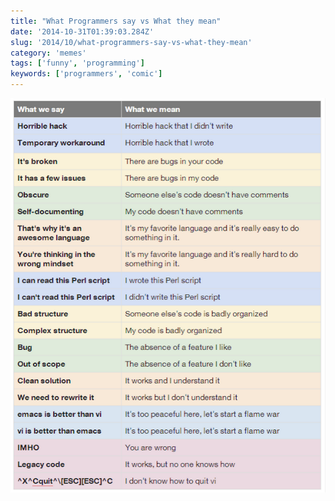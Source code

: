 ```yaml
---
title: "What Programmers say vs What they mean"
date: '2014-10-31T01:39:03.284Z'
slug: '2014/10/what-programmers-say-vs-what-they-mean'
category: 'memes'
tags: ['funny', 'programming']
keywords: ['programmers', 'comic']
---
```

![Meme of what programmers say vs what they mean](images/M5wl14r.png)
